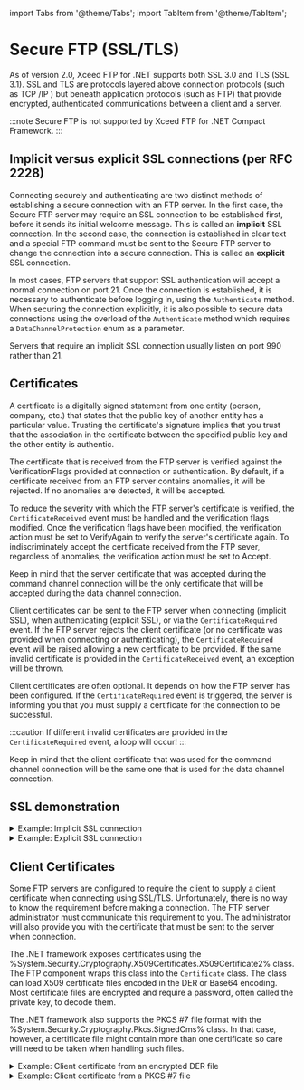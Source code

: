 import Tabs from '@theme/Tabs';
import TabItem from '@theme/TabItem';

# Secure FTP (SSL/TLS)

As of version 2.0, Xceed FTP for .NET supports both SSL 3.0 and TLS (SSL 3.1). SSL and TLS are protocols layered above connection protocols (such as TCP /IP ) but beneath application protocols (such as FTP) that provide encrypted, authenticated communications between a client and a server. 

:::note
Secure FTP is not supported by Xceed FTP for .NET Compact Framework.
:::

## Implicit versus explicit SSL connections (per RFC 2228)

Connecting securely and authenticating are two distinct methods of establishing a secure connection with an FTP server. In the first case, the Secure FTP server may require an SSL connection to be established first, before it sends its initial welcome message. This is called an **implicit** SSL connection. In the second case,   the connection is established in clear text and a special FTP command must be sent to the Secure FTP server to change the connection into a secure connection. This is called an **explicit** SSL connection. 

In most cases, FTP servers that support SSL authentication will accept a normal connection on port 21. Once the connection is established, it is necessary to authenticate before logging in, using the `Authenticate` method. When securing the connection explicitly, it is also possible to secure data connections using the overload of the `Authenticate` method which requires a `DataChannelProtection` enum as a parameter. 

Servers that require an implicit SSL connection usually listen on port 990 rather than 21.

## Certificates
A certificate is a digitally signed statement from one entity (person, company, etc.) that states that the public key of another entity has a particular value. Trusting the certificate's signature implies that you trust that the association in the certificate between the specified public key and the other entity is authentic. 

The certificate that is received from the FTP server is verified against the VerificationFlags provided at connection or authentication. By default, if a certificate received from an FTP server contains anomalies, it will be rejected. If no anomalies are detected, it will be accepted. 

To reduce the severity with which the FTP server's certificate is verified, the `CertificateReceived` event must be handled and the verification flags modified. Once the verification flags have been modified, the verification action must be set to VerifyAgain to verify the server's certificate again. To indiscriminately accept the certificate received from the FTP sever, regardless of anomalies, the verification action must be set to Accept. 

Keep in mind that the server certificate that was accepted during the command channel connection will be the only certificate that will be accepted during the data channel connection. 

Client certificates can be sent to the FTP server when connecting (implicit SSL), when authenticating (explicit SSL), or via the `CertificateRequired` event. If the FTP server rejects the client certificate (or no certificate was provided when connecting or authenticating), the `CertificateRequired` event will be raised allowing a new certificate to be provided. If the same invalid certificate is provided in the `CertificateReceived` event, an exception will be thrown.

Client certificates are often optional. It depends on how the FTP server has been configured. If the `CertificateRequired` event is triggered, the server is informing you that you must supply a certificate for the connection to be successful.

:::caution
If different invalid certificates are provided in the `CertificateRequired` event, a loop will occur!
:::

Keep in mind that the client certificate that was used for the command channel connection will be the same one that is used for the data channel connection.

## SSL demonstration

<details>

  <summary>Example: Implicit SSL connection</summary>

  The following example demonstrates how to use an **implicit** SSL connection to securely connect to, log into, and disconnect from a secure FTP server using the `FtpClient` interface. We will handle the `CertificateReceived` event to validate the certificate received from the FTP server. For an explicit SSL connection demonstration, refer to the Quick Tour Sample. An example using the `FtpConnection` class follows below.

  <Tabs>
    <TabItem value="csharp" label="C#" default>
      ```csharp
          static void ImplicitSSLExample()
          {
            try
            {
              FtpClient ftp = new FtpClient();
              //ftp.TraceWriter = Console.Out;

              // Subscribe to the CertificateReceived event
              ftp.CertificateReceived += new CertificateReceivedEventHandler( OnCertificateReceived );

              // Pick an authentication method
              AuthenticationMethod authenticationMethod = AuthenticationMethod.Ssl;

              // Pick verification flags. If unsure, pick 'None'.
              VerificationFlags verificationFlags = VerificationFlags.None;

              // Supply a client certificate to submit to the server. This example doesn't use one
              Certificate clientCertificate = null;

              // Connect implicitly to the server using encryption. Notice the port number reserved for this
              // This form always enables encryption for the data channel (for file transfers)
              ftp.Connect( "localhost", 990, authenticationMethod, verificationFlags, clientCertificate );

              try
              {
                // Login. The exchanged information will be encrypted
                ftp.Login( "username", "password" );

                /* Perform your file transfers */
              }
              finally
              {
                // Make sure we always disconnect
                ftp.Disconnect();

                ftp.CertificateReceived -= new CertificateReceivedEventHandler( OnCertificateReceived );
              }
            }
            catch( Exception exception )
            {
              // Output some information about it
              Console.WriteLine( "-->{0}: {1}\n{2}", exception.GetType().Name, exception.Message, exception.StackTrace );

              // Fetch the inner exception
              exception = exception.InnerException;

              // While there is an exception
              while( exception != null )
              {
                // Output some information about it
                Console.WriteLine( "-->Inner exception: {0}: {1}\n{2}", exception.GetType().Name, exception.Message, exception.StackTrace );

                // Fetch the inner exception
                exception = exception.InnerException;
              }
            }
          }

          static void OnCertificateReceived( object sender, CertificateReceivedEventArgs e )
          {
            // The Status argument property tells you if the server certificate was accepted
            // based on the VerificationFlags provided in the call to Connect().
            if( e.Status != VerificationStatus.ValidCertificate )
            {
              Console.WriteLine( "The server certificate is invalid: {0}", e.Status.ToString() );
              Console.WriteLine( e.ServerCertificate.ToString() );

              // You have three choices here:
              //
              //  1) Refuse the certificate by setting e.Action to VerificationAction.Reject,
              //      thus making the authentication fail. This is e.Action's default value
              //      when the server certificate isn't valid.
              //
              //  2) Set e.Flags to less restrictive criterion and ask the library to
              //      validate the certificate again by setting e.Action to
              //      VerificationAction.VerifyAgain.
              //
              //  3) Force the library to accept this certificate by setting e.Action to
              //      VerificationAction.Accept.
              //
              // We'll do #1 or #3, depending on the user's answer.

              Console.WriteLine( "Do you want to accept this certificate anyway? [Y/N]" );

              int answer = Console.Read();
              if( ( answer == 'y' ) || ( answer == 'Y' ) )
              {
                e.Action = VerificationAction.Accept;
              }
            }
            else
            {
              // e.Action's default value is VerificationAction.Accept
              Console.WriteLine( "Valid certificate received from server." );
            }
          }
      ```
    </TabItem>
    <TabItem value="vb.net" label="Visual Basic .NET">
      ```vb.NET      
          Private Shared Sub ImplicitSSLExample()
          Try
            Dim ftp As New FtpClient()
            'ftp.TraceWriter = Console.Out;

            ' Subscribe to the CertificateReceived event
            AddHandler ftp.CertificateReceived, AddressOf OnCertificateReceived

            ' Pick an authentication method
            Dim authenticationMethod As AuthenticationMethod = AuthenticationMethod.Ssl

            ' Pick verification flags. If unsure, pick 'None'.
            Dim verificationFlags As VerificationFlags = VerificationFlags.None

            ' Supply a client certificate to submit to the server. This example doesn't use one
            Dim clientCertificate As Certificate = Nothing

            ' Connect implicitly to the server using encryption. Notice the port number reserved for this
            ' This form always enables encryption for the data channel (for file transfers)
            ftp.Connect("localhost", 990, authenticationMethod, verificationFlags, clientCertificate)

            Try
              ' Login. The exchanged information will be encrypted
              ftp.Login("username", "password")

              ' Perform your file transfers 
            Finally
              ' Make sure we always disconnect
              ftp.Disconnect()

              RemoveHandler ftp.CertificateReceived, AddressOf OnCertificateReceived
            End Try
          Catch exception As Exception
            ' Output some information about it
            Console.WriteLine("-->{0}: {1}" & Constants.vbLf & "{2}", exception.GetType().Name, exception.Message, exception.StackTrace)

            ' Fetch the inner exception
            exception = exception.InnerException

            ' While there is an exception
            Do While exception IsNot Nothing
              ' Output some information about it
              Console.WriteLine("-->Inner exception: {0}: {1}" & Constants.vbLf & "{2}", exception.GetType().Name, exception.Message, exception.StackTrace)

              ' Fetch the inner exception
              exception = exception.InnerException
            Loop
          End Try
        End Sub

        Private Shared Sub OnCertificateReceived(ByVal sender As Object, ByVal e As CertificateReceivedEventArgs)
          ' The Status argument property tells you if the server certificate was accepted
          ' based on the VerificationFlags provided in the call to Connect().
          If e.Status <> VerificationStatus.ValidCertificate Then
            Console.WriteLine("The server certificate is invalid: {0}", e.Status.ToString())
            Console.WriteLine(e.ServerCertificate.ToString())

            ' You have three choices here:
            '
            '  1) Refuse the certificate by setting e.Action to VerificationAction.Reject,
            '      thus making the authentication fail. This is e.Action's default value
            '      when the server certificate isn't valid.
            '
            '  2) Set e.Flags to less restrictive criterion and ask the library to
            '      validate the certificate again by setting e.Action to
            '      VerificationAction.VerifyAgain.
            '
            '  3) Force the library to accept this certificate by setting e.Action to
            '      VerificationAction.Accept.
            '
            ' We'll do #1 or #3, depending on the user's answer.

            Console.WriteLine("Do you want to accept this certificate anyway? [Y/N]")

            Dim answer As Integer = Console.Read()
            If (answer = AscW("y"c)) OrElse (answer = AscW("Y"c)) Then
              e.Action = VerificationAction.Accept
            End If
          Else
            ' e.Action's default value is VerificationAction.Accept
            Console.WriteLine("Valid certificate received from server.")
          End If
        End Sub
      ```
    </TabItem>
  </Tabs>
</details>

<details>

  <summary>Example: Explicit SSL connection</summary>
  
  Here, an explicit SSL connection is made:

  <Tabs>
    <TabItem value="csharp" label="C#" default>
      ```csharp
          static void ExplicitSSLExample()
          {
            try
            {
              FtpClient ftp = new FtpClient();
              //ftp.TraceWriter = Console.Out;

              // Subscribe to the CertificateReceived event
              ftp.CertificateReceived += new CertificateReceivedEventHandler( OnCertificateReceived );

              // Connect to the server normally, unencrypted, at the usual ftp port
              ftp.Connect( "localhost", 21 );

              try
              {
                // Pick an authentication method
                AuthenticationMethod authenticationMethod = AuthenticationMethod.Ssl;

                // Pick verification flags. If unsure, pick 'None'.
                VerificationFlags verificationFlags = VerificationFlags.None;

                // Supply a client certificate to submit to the server. This example doesn't use one
                Certificate clientCertificate = null;

                // Decide if the data channel (for file transfers) will be encrypted or not
                DataChannelProtection dataChannelProtection = DataChannelProtection.Private;

                // Authenticate and encrypt the connection
                ftp.Authenticate( authenticationMethod, verificationFlags, clientCertificate, dataChannelProtection );

                // Login. The exchanged information will be encrypted
                ftp.Login( "username", "password" );

                /* Perform your file transfers */
              }
              finally
              {
                // Make sure we always disconnect
                ftp.Disconnect();

                ftp.CertificateReceived -= new CertificateReceivedEventHandler( OnCertificateReceived );
              }
            }
            catch( Exception exception )
            {
              // Output some information about it
              Console.WriteLine( "-->{0}: {1}\n{2}", exception.GetType().Name, exception.Message, exception.StackTrace );

              // Fetch the inner exception
              exception = exception.InnerException;

              // While there is an exception
              while( exception != null )
              {
                // Output some information about it
                Console.WriteLine( "-->Inner exception: {0}: {1}\n{2}", exception.GetType().Name, exception.Message, exception.StackTrace );

                // Fetch the inner exception
                exception = exception.InnerException;
              }
            }
          }

          static void OnCertificateReceived( object sender, CertificateReceivedEventArgs e )
          {
            // The Status argument property tells you if the server certificate was accepted
            // based on the VerificationFlags provided in the call to Connect().
            if( e.Status != VerificationStatus.ValidCertificate )
            {
              Console.WriteLine( "The server certificate is invalid: {0}", e.Status.ToString() );
              Console.WriteLine( e.ServerCertificate.ToString() );

              // You have three choices here:
              //
              //  1) Refuse the certificate by setting e.Action to VerificationAction.Reject,
              //      thus making the authentication fail. This is e.Action's default value
              //      when the server certificate isn't valid.
              //
              //  2) Set e.Flags to less restrictive criterion and ask the library to
              //      validate the certificate again by setting e.Action to
              //      VerificationAction.VerifyAgain.
              //
              //  3) Force the library to accept this certificate by setting e.Action to
              //      VerificationAction.Accept.
              //
              // We'll do #1 or #3, depending on the user's answer.

              Console.WriteLine( "Do you want to accept this certificate anyway? [Y/N]" );

              int answer = Console.Read();
              if( ( answer == 'y' ) || ( answer == 'Y' ) )
              {
                e.Action = VerificationAction.Accept;
              }
            }
            else
            {
              // e.Action's default value is VerificationAction.Accept
              Console.WriteLine( "Valid certificate received from server." );
            }
          }
      ```
    </TabItem>
    <TabItem value="vb.net" label="Visual Basic .NET">
      ```vb.NET      
          Private Shared Sub ExplicitSSLExample()
          Try
            Dim ftp As New FtpClient()
            'ftp.TraceWriter = Console.Out;

            ' Subscribe to the CertificateReceived event
            AddHandler ftp.CertificateReceived, AddressOf OnCertificateReceived

            ' Connect to the server normally, unencrypted, at the usual ftp port
            ftp.Connect("localhost", 21)

            Try
              ' Pick an authentication method
              Dim authenticationMethod As AuthenticationMethod = AuthenticationMethod.Ssl

              ' Pick verification flags. If unsure, pick 'None'.
              Dim verificationFlags As VerificationFlags = VerificationFlags.None

              ' Supply a client certificate to submit to the server. This example doesn't use one
              Dim clientCertificate As Certificate = Nothing

              ' Decide if the data channel (for file transfers) will be encrypted or not
              Dim dataChannelProtection As DataChannelProtection = DataChannelProtection.Private

              ' Authenticate and encrypt the connection
              ftp.Authenticate(authenticationMethod, verificationFlags, clientCertificate, dataChannelProtection)

              ' Login. The exchanged information will be encrypted
              ftp.Login("username", "password")

              ' Perform your file transfers 
            Finally
              ' Make sure we always disconnect
              ftp.Disconnect()

              RemoveHandler ftp.CertificateReceived, AddressOf OnCertificateReceived
            End Try
          Catch exception As Exception
            ' Output some information about it
            Console.WriteLine("-->{0}: {1}" & Constants.vbLf & "{2}", exception.GetType().Name, exception.Message, exception.StackTrace)

            ' Fetch the inner exception
            exception = exception.InnerException

            ' While there is an exception
            Do While exception IsNot Nothing
              ' Output some information about it
              Console.WriteLine("-->Inner exception: {0}: {1}" & Constants.vbLf & "{2}", exception.GetType().Name, exception.Message, exception.StackTrace)

              ' Fetch the inner exception
              exception = exception.InnerException
            Loop
          End Try
        End Sub

        Private Shared Sub OnCertificateReceived(ByVal sender As Object, ByVal e As CertificateReceivedEventArgs)
          ' The Status argument property tells you if the server certificate was accepted
          ' based on the VerificationFlags provided in the call to Connect().
          If e.Status <> VerificationStatus.ValidCertificate Then
            Console.WriteLine("The server certificate is invalid: {0}", e.Status.ToString())
            Console.WriteLine(e.ServerCertificate.ToString())

            ' You have three choices here:
            '
            '  1) Refuse the certificate by setting e.Action to VerificationAction.Reject,
            '      thus making the authentication fail. This is e.Action's default value
            '      when the server certificate isn't valid.
            '
            '  2) Set e.Flags to less restrictive criterion and ask the library to
            '      validate the certificate again by setting e.Action to
            '      VerificationAction.VerifyAgain.
            '
            '  3) Force the library to accept this certificate by setting e.Action to
            '      VerificationAction.Accept.
            '
            ' We'll do #1 or #3, depending on the user's answer.

            Console.WriteLine("Do you want to accept this certificate anyway? [Y/N]")

            Dim answer As Integer = Console.Read()
            If (answer = AscW("y"c)) OrElse (answer = AscW("Y"c)) Then
              e.Action = VerificationAction.Accept
            End If
          Else
            ' e.Action's default value is VerificationAction.Accept
            Console.WriteLine("Valid certificate received from server.")
          End If
        End Sub
      ```
    </TabItem>
  </Tabs>
</details>

## Client Certificates

Some FTP servers are configured to require the client to supply a client certificate when connecting using SSL/TLS.  Unfortunately, there is no way to know the requirement before making a connection. The FTP server administrator must communicate this requirement to you. The administrator will also provide you with the certificate that must be sent to the server when connection.

The .NET framework exposes certificates using the %System.Security.Cryptography.X509Certificates.X509Certificate2% class. The FTP component wraps this class into the `Certificate` class. The class can load X509 certificate files encoded in the DER or Base64 encoding. Most certificate files are encrypted and require a password, often called the private key, to decode them.

The .NET framework also supports the PKCS #7 file format with the %System.Security.Cryptography.Pkcs.SignedCms% class. In that case, however, a certificate file might contain more than one certificate so care will need to be taken when handling such files.

<details>

  <summary>Example: Client certificate from an encrypted DER file</summary>
  
  The following example shows the use of the `CertificateRequired` Event to supply a client certificate when the server requires one.

  <Tabs>
    <TabItem value="csharp" label="C#" default>
      ```csharp
          static void ClientCertificateExample()
          {
            try
            {
              FtpClient ftp = new FtpClient();
              //ftp.TraceWriter = Console.Out;

              // Subscribe to the CertificateReceived event
              ftp.CertificateReceived += new CertificateReceivedEventHandler( OnCertificateReceived );

              // Subscribe to the CertificateRequired event
              ftp.CertificateRequired += new CertificateRequiredEventHandler( OnCertificateRequired );

              // Connect to the server normally, unencrypted, at the usual ftp port
              ftp.Connect( "localhost", 21 );

              try
              {
                // Pick an authentication method
                AuthenticationMethod authenticationMethod = AuthenticationMethod.Ssl;

                // Pick verification flags. If unsure, pick 'None'.
                VerificationFlags verificationFlags = VerificationFlags.None;

                /* In this example, we will not provide a client certificate at Connect(). Instead,
                * we subscribe to the CertificateRequired event and if the FTP server asks us for
                * a certificate, we will provide one at that time. 
                * 
                * That way, if the server is not configured to expect a certificate, it 
                * won't receive one for no reason. */

                // The client certificate to submit to the server
                Certificate clientCertificate = null;

                // Decide if the data channel (for file transfers) will be encrypted or not
                DataChannelProtection dataChannelProtection = DataChannelProtection.Private;

                // Authenticate and encrypt the connection
                ftp.Authenticate( authenticationMethod, verificationFlags, clientCertificate, dataChannelProtection );

                // Login. The exchanged information will be encrypted
                ftp.Login( "username", "password" );

                /* Perform your file transfers */
              }
              finally
              {
                // Make sure we always disconnect
                ftp.Disconnect();

                ftp.CertificateRequired -= new CertificateRequiredEventHandler( OnCertificateRequired );
                ftp.CertificateReceived -= new CertificateReceivedEventHandler( OnCertificateReceived );
              }
            }
            catch( Exception exception )
            {
              // Output some information about it
              Console.WriteLine( "-->{0}: {1}\n{2}", exception.GetType().Name, exception.Message, exception.StackTrace );

              // Fetch the inner exception
              exception = exception.InnerException;

              // While there is an exception
              while( exception != null )
              {
                // Output some information about it
                Console.WriteLine( "-->Inner exception: {0}: {1}\n{2}", exception.GetType().Name, exception.Message, exception.StackTrace );

                // Fetch the inner exception
                exception = exception.InnerException;
              }
            }
          }

          static void OnCertificateRequired( object sender, CertificateRequiredEventArgs e )
          {
            try
            {
              /* The .NET framework exposes certificates using the X509Certificate2 class.
              * The FTP component wraps this class into the Certificate class.
              * The class can load X509 certificate files encoded in the DER or Base64 encoding.
              * Most certificate files are encrypted and require a password, often called
              * the private key, to decode them. */

              // Load a certificate file to submit to the server
              Certificate clientCertificate = new Certificate( @"D:\Xceed\MyX509Certificate.der", "certificate password" );

              e.Certificate = clientCertificate;
            }
            catch( System.Security.Cryptography.CryptographicException )
            {
              // Trigger failure by not providing a certificate
              e.Certificate = null;
            }
          }

          static void OnCertificateReceived( object sender, CertificateReceivedEventArgs e )
          {
            // Always accept the certificate
            e.Action = VerificationAction.Accept;
          }
      ```
    </TabItem>
    <TabItem value="vb.net" label="Visual Basic .NET">
      ```vb.NET      
          Private Shared Sub ClientCertificateExample()
            Try
              Dim ftp As New FtpClient()
              'ftp.TraceWriter = Console.Out;

              ' Subscribe to the CertificateReceived event
              AddHandler ftp.CertificateReceived, AddressOf OnCertificateReceived

              ' Subscribe to the CertificateRequired event
              AddHandler ftp.CertificateRequired, AddressOf OnCertificateRequired

              ' Connect to the server normally, unencrypted, at the usual ftp port
              ftp.Connect("localhost", 21)

              Try
                ' Pick an authentication method
                Dim authenticationMethod As AuthenticationMethod = AuthenticationMethod.Ssl

                ' Pick verification flags. If unsure, pick 'None'.
                Dim verificationFlags As VerificationFlags = VerificationFlags.None

      '           In this example, we will not provide a client certificate at Connect(). Instead,
      '           * we subscribe to the CertificateRequired event and if the FTP server asks us for
      '           * a certificate, we will provide one at that time. 
      '           * 
      '           * That way, if the server is not configured to expect a certificate, it 
      '           * won't receive one for no reason. 

                ' The client certificate to submit to the server
                Dim clientCertificate As Certificate = Nothing

                ' Decide if the data channel (for file transfers) will be encrypted or not
                Dim dataChannelProtection As DataChannelProtection = DataChannelProtection.Private

                ' Authenticate and encrypt the connection
                ftp.Authenticate(authenticationMethod, verificationFlags, clientCertificate, dataChannelProtection)

                ' Login. The exchanged information will be encrypted
                ftp.Login("username", "password")

                ' Perform your file transfers 
              Finally
                ' Make sure we always disconnect
                ftp.Disconnect()

                RemoveHandler ftp.CertificateRequired, AddressOf OnCertificateRequired
                RemoveHandler ftp.CertificateReceived, AddressOf OnCertificateReceived
              End Try
            Catch exception As Exception
              ' Output some information about it
              Console.WriteLine("-->{0}: {1}" & Constants.vbLf & "{2}", exception.GetType().Name, exception.Message, exception.StackTrace)

              ' Fetch the inner exception
              exception = exception.InnerException

              ' While there is an exception
              Do While exception IsNot Nothing
                ' Output some information about it
                Console.WriteLine("-->Inner exception: {0}: {1}" & Constants.vbLf & "{2}", exception.GetType().Name, exception.Message, exception.StackTrace)

                ' Fetch the inner exception
                exception = exception.InnerException
              Loop
            End Try
          End Sub

          Private Shared Sub OnCertificateRequired(ByVal sender As Object, ByVal e As CertificateRequiredEventArgs)
            Try
      '         The.NET framework exposes certificates using the X509Certificate2 class.
      '         * The FTP component wraps this class into the Certificate class.
      '         * The class can load X509 certificate files encoded in the DER or Base64 encoding.
      '         * Most certificate files are encrypted and require a password, often called
      '         * the private key, to decode them. 

              ' Load a certificate file to submit to the server
              Dim clientCertificate As New Certificate("D:\Xceed\MyX509Certificate.der", "certificate password")

              e.Certificate = clientCertificate
            Catch e1 As System.Security.Cryptography.CryptographicException
              ' Trigger failure by not providing a certificate
              e.Certificate = Nothing
            End Try
          End Sub

          Private Shared Sub OnCertificateReceived(ByVal sender As Object, ByVal e As CertificateReceivedEventArgs)
            ' Always accept the certificate
            e.Action = VerificationAction.Accept
          End Sub
      ```
    </TabItem>
  </Tabs>
</details>

<details>

  <summary>Example: Client certificate from a PKCS #7 file</summary>
  
  Finally, this example shows the usage of the `System.Security.Cryptography.Pkcs.SignedCms ` class to select a single certificate from a PKCS #7 file.

  <Tabs>
    <TabItem value="csharp" label="C#" default>
      ```csharp
          static void ClientCertificateExample()
          {
            try
            {
              // Load the certificate file into a byte array
              byte[] certificateBytes = File.ReadAllBytes( @"D:\Xceed\PKCS7Certificates.p7b" );

              // Create an object that can decode the certificate data
              System.Security.Cryptography.Pkcs.SignedCms cms = new System.Security.Cryptography.Pkcs.SignedCms();
              
              // Decode the certificates
              cms.Decode( certificateBytes );

              FtpClient ftp = new FtpClient();
              //ftp.TraceWriter = Console.Out;

              string host = "localhost";
              int port = 990;

              // Pick an authentication method
              AuthenticationMethod authenticationMethod = AuthenticationMethod.Ssl;

              // Pick verification flags. If unsure, pick 'None'.
              VerificationFlags verificationFlags = VerificationFlags.None;

              // The client certificate to submit to the server
              Certificate clientCertificate = null;

              // Subscribe to the CertificateReceived event
              ftp.CertificateReceived += new CertificateReceivedEventHandler( OnCertificateReceived );

              /* A PKCS #7 file can contain more than one certificate. The certificates are in the collection
              * specified in the cms.Certificates property.
              * 
              * If you know which certificate the FTP server is waiting for, simply supply it to
              * the Connect() method. If you do not know which is the correct one, you can try to connect
              * using each one in turn until the server accepts one. */
              
              // Go through each certificate in the collection
              foreach( System.Security.Cryptography.X509Certificates.X509Certificate2 x509certificate in cms.Certificates )
              {
                // Create a client certificate out of the current x509 certificate
                clientCertificate = new Certificate( x509certificate );

                try
                {
                  // Connect implicitly to the server using encryption.
                  // This form always enables encryption for the data channel (for file transfers)
                  ftp.Connect( host, port, authenticationMethod, verificationFlags, clientCertificate );
                }
                catch( FtpSslException )
                {
                  // An FtpSslException exception will be thrown if the client certificate is rejected
                }

                // If we connected successfully to the server
                if( ftp.Connected )
                {
                  // No need to try again
                  break;
                }
              }

              try
              {
                // Login. The exchanged information will be encrypted
                ftp.Login( "username", "password" );

                /* Perform your file transfers */
              }
              finally
              {
                // Make sure we always disconnect
                ftp.Disconnect();

                ftp.CertificateReceived -= new CertificateReceivedEventHandler( OnCertificateReceived );
              }
            }
            catch( Exception exception )
            {
              // Output some information about it
              Console.WriteLine( "-->{0}: {1}\n{2}", exception.GetType().Name, exception.Message, exception.StackTrace );

              // Fetch the inner exception
              exception = exception.InnerException;

              // While there is an exception
              while( exception != null )
              {
                // Output some information about it
                Console.WriteLine( "-->Inner exception: {0}: {1}\n{2}", exception.GetType().Name, exception.Message, exception.StackTrace );

                // Fetch the inner exception
                exception = exception.InnerException;
              }
            }
          }

          static void OnCertificateReceived( object sender, CertificateReceivedEventArgs e )
          {
            // Always accept the certificate
            e.Action = VerificationAction.Accept;
          }
      ```
    </TabItem>
    <TabItem value="vb.net" label="Visual Basic .NET">
      ```vb.NET      
          Private Shared Sub ClientCertificateExample()
            Try
              ' Load the certificate file into a byte array
              Dim certificateBytes() As Byte = File.ReadAllBytes("D:\Xceed\PKCS7Certificates.p7b")

              ' Create an object that can decode the certificate data
              Dim cms As New System.Security.Cryptography.Pkcs.SignedCms()

              ' Decode the certificates
              cms.Decode(certificateBytes)

              Dim ftp As New FtpClient()
              'ftp.TraceWriter = Console.Out;

              Dim host As String = "localhost"
              Dim port As Integer = 990

              ' Pick an authentication method
              Dim authenticationMethod As AuthenticationMethod = AuthenticationMethod.Ssl

              ' Pick verification flags. If unsure, pick 'None'.
              Dim verificationFlags As VerificationFlags = VerificationFlags.None

              ' The client certificate to submit to the server
              Dim clientCertificate As Certificate = Nothing

              ' Subscribe to the CertificateReceived event
              AddHandler ftp.CertificateReceived, AddressOf OnCertificateReceived

      '         A PKCS #7 file can contain more than one certificate. The certificates are in the collection
      '         * specified in the cms.Certificates property.
      '         * 
      '         * If you know which certificate the FTP server is waiting for, simply supply it to
      '         * the Connect() method. If you do not know which is the correct one, you can try to connect
      '         * using each one in turn until the server accepts one. 

              ' Go through each certificate in the collection
              For Each x509certificate As System.Security.Cryptography.X509Certificates.X509Certificate2 In cms.Certificates
                ' Create a client certificate out of the current x509 certificate
                clientCertificate = New Certificate(x509certificate)

                Try
                  ' Connect implicitly to the server using encryption.
                  ' This form always enables encryption for the data channel (for file transfers)
                  ftp.Connect(host, port, authenticationMethod, verificationFlags, clientCertificate)
                Catch e1 As FtpSslException
                  ' An FtpSslException exception will be thrown if the client certificate is rejected
                End Try

                ' If we connected successfully to the server
                If ftp.Connected Then
                  ' No need to try again
                  Exit For
                End If
              Next x509certificate

              Try
                ' Login. The exchanged information will be encrypted
                ftp.Login("username", "password")

                ' Perform your file transfers 
              Finally
                ' Make sure we always disconnect
                ftp.Disconnect()

                RemoveHandler ftp.CertificateReceived, AddressOf OnCertificateReceived
              End Try
            Catch exception As Exception
              ' Output some information about it
              Console.WriteLine("-->{0}: {1}" & Constants.vbLf & "{2}", exception.GetType().Name, exception.Message, exception.StackTrace)

              ' Fetch the inner exception
              exception = exception.InnerException

              ' While there is an exception
              Do While exception IsNot Nothing
                ' Output some information about it
                Console.WriteLine("-->Inner exception: {0}: {1}" & Constants.vbLf & "{2}", exception.GetType().Name, exception.Message, exception.StackTrace)

                ' Fetch the inner exception
                exception = exception.InnerException
              Loop
            End Try
          End Sub

          Private Shared Sub OnCertificateReceived(ByVal sender As Object, ByVal e As CertificateReceivedEventArgs)
            ' Always accept the certificate
            e.Action = VerificationAction.Accept
          End Sub
      ```
    </TabItem>
  </Tabs>
</details>